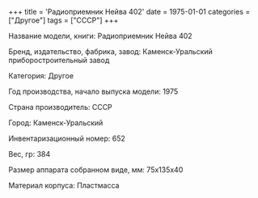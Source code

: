 +++
title = 'Радиоприемник Нейва 402'
date = 1975-01-01
categories = ["Другое"]
tags = ["СССР"]
+++

Название модели, книги: Радиоприемник Нейва 402

Бренд, издательство, фабрика, завод: Каменск-Уральский приборостроительный завод

Категория: Другое

Год производства, начало выпуска модели: 1975

Страна производитель: СССР

Город: Каменск-Уральский

Инвентаризационный номер: 652

Вес, гр: 384

Размер аппарата  собранном виде, мм: 75х135х40

Материал корпуса: Пластмасса

